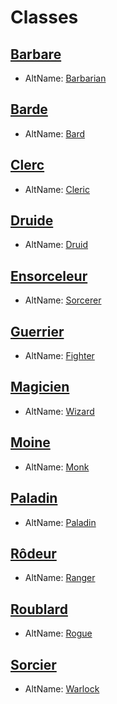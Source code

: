 <!--Items-->

# <!--Name-->Classes<!--/Name-->

<!--LinkItem-->

## <!--NameLink-->[Barbare]<!--/NameLink-->
- AltName: <!--AltName-->[Barbarian](#)<!--/AltName-->

<!--/LinkItem-->

<!--LinkItem-->

## <!--NameLink-->[Barde]<!--/NameLink-->
- AltName: <!--AltName-->[Bard](#)<!--/AltName-->

<!--/LinkItem-->

<!--LinkItem-->

## <!--NameLink-->[Clerc]<!--/NameLink-->
- AltName: <!--AltName-->[Cleric](#)<!--/AltName-->

<!--/LinkItem-->

<!--LinkItem-->

## <!--NameLink-->[Druide]<!--/NameLink-->
- AltName: <!--AltName-->[Druid](#)<!--/AltName-->

<!--/LinkItem-->

<!--LinkItem-->

## <!--NameLink-->[Ensorceleur]<!--/NameLink-->
- AltName: <!--AltName-->[Sorcerer](#)<!--/AltName-->

<!--/LinkItem-->

<!--LinkItem-->

## <!--NameLink-->[Guerrier]<!--/NameLink-->
- AltName: <!--AltName-->[Fighter](#)<!--/AltName-->

<!--/LinkItem-->

<!--LinkItem-->

## <!--NameLink-->[Magicien]<!--/NameLink-->
- AltName: <!--AltName-->[Wizard](#)<!--/AltName-->

<!--/LinkItem-->

<!--LinkItem-->

## <!--NameLink-->[Moine]<!--/NameLink-->
- AltName: <!--AltName-->[Monk](#)<!--/AltName-->

<!--/LinkItem-->

<!--LinkItem-->

## <!--NameLink-->[Paladin]<!--/NameLink-->
- AltName: <!--AltName-->[Paladin](#)<!--/AltName-->

<!--/LinkItem-->

<!--LinkItem-->

## <!--NameLink-->[Rôdeur]<!--/NameLink-->
- AltName: <!--AltName-->[Ranger](#)<!--/AltName-->

<!--/LinkItem-->

<!--LinkItem-->

## <!--NameLink-->[Roublard]<!--/NameLink-->
- AltName: <!--AltName-->[Rogue](#)<!--/AltName-->

<!--/LinkItem-->

<!--LinkItem-->

## <!--NameLink-->[Sorcier]<!--/NameLink-->
- AltName: <!--AltName-->[Warlock](#)<!--/AltName-->

<!--/LinkItem-->

<!--/Items-->

[Barbare]: barbarian_hd.md
[Barde]: bard_hd.md
[Clerc]: cleric_hd.md
[Druide]: druid_hd.md
[Ensorceleur]: sorcerer_hd.md
[Guerrier]: fighter_hd.md
[Magicien]: wizard_hd.md
[Moine]: monk_hd.md
[Paladin]: paladin_hd.md
[Rôdeur]: ranger_hd.md
[Roublard]: rogue_hd.md
[Sorcier]: warlock_hd.md



